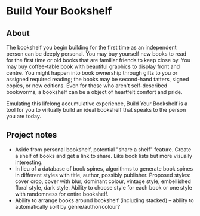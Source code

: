 # Build Your Bookshelf

## About

The bookshelf you begin building for the first time as an independent person can be deeply personal. You may buy yourself new books to read for the first time or old books that are familiar friends to keep close by. You may buy coffee-table book with beautiful graphics to display front and centre. You might happen into book ownership through gifts to you or assigned required reading; the books may be second-hand tatters, signed copies, or new editions. Even for those who aren't self-described bookworms, a bookshelf can be a object of heartfelt comfort and pride.

Emulating this lifelong accumulative experience, Build Your Bookshelf is a tool for you to virtually build an ideal bookshelf that speaks to the person you are today.

## Project notes

- Aside from personal bookshelf, potential "share a shelf" feature. Create a shelf of books and get a link to share. Like book lists but more visually interesting.
- In lieu of a database of book spines, algorithms to generate book spines in different styles with title, author, possibly publisher. Proposed styles: cover crop, cover with blur, dominant colour, vintage style, embellished floral style, dark style. Ability to choose style for each book or one style with randomness for entire bookshelf.
- Ability to arrange books around bookshelf (including stacked) – ability to automatically sort by genre/author/colour?